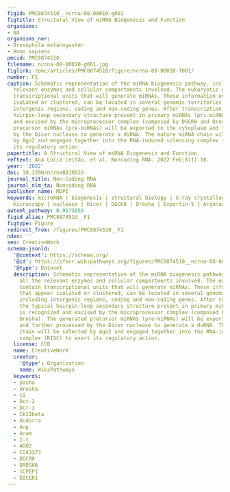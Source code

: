 ```yaml
---
figid: PMC8874510__ncrna-08-00010-g001
figtitle: Structural View of miRNA Biogenesis and Function
organisms:
- NA
organisms_ner:
- Drosophila melanogaster
- Homo sapiens
pmcid: PMC8874510
filename: ncrna-08-00010-g001.jpg
figlink: /pmc/articles/PMC8874510/figure/ncrna-08-00010-f001/
number: F1
caption: Schematic representation of the miRNA biogenesis pathway, including all the
  relevant enzymes and cellular compartments involved. The eukaryotic genomes contain
  transcriptional units that will generate miRNAs. These information units, that appear
  isolated or clustered, can be located in several genomic territories, including
  intergenic regions, coding and non-coding genes. After transcription, the typical
  hairpin-loop secondary structure present in primary miRNAs (pri-miRNAs) is recognized
  and excised by the microprocessor complex (composed by DGCR8 and Drosha). The generated
  precursor miRNAs (pre-miRNAs) will be exported to the cytoplasm and further processed
  by the Dicer nuclease to generate a dsRNA. The mature miRNA chain will be selected
  by Ago2 and engaged together into the RNA-induced silencing complex (RISC) to exert
  its regulatory action.
papertitle: A Structural View of miRNA Biogenesis and Function.
reftext: Ana Lúcia Leitão, et al. Noncoding RNA. 2022 Feb;8(1):10.
year: '2022'
doi: 10.3390/ncrna8010010
journal_title: Non-Coding RNA
journal_nlm_ta: Noncoding RNA
publisher_name: MDPI
keywords: microRNA | biogenesis | structural biology | X-ray crystallography | cryo-electron
  microscopy | nuclease | Dicer | DGCR8 | Drosha | Exportin-5 | Argonaute | RISC
automl_pathway: 0.9573059
figid_alias: PMC8874510__F1
figtype: Figure
redirect_from: /figures/PMC8874510__F1
ndex: ''
seo: CreativeWork
schema-jsonld:
  '@context': https://schema.org/
  '@id': https://pfocr.wikipathways.org/figures/PMC8874510__ncrna-08-00010-g001.html
  '@type': Dataset
  description: Schematic representation of the miRNA biogenesis pathway, including
    all the relevant enzymes and cellular compartments involved. The eukaryotic genomes
    contain transcriptional units that will generate miRNAs. These information units,
    that appear isolated or clustered, can be located in several genomic territories,
    including intergenic regions, coding and non-coding genes. After transcription,
    the typical hairpin-loop secondary structure present in primary miRNAs (pri-miRNAs)
    is recognized and excised by the microprocessor complex (composed by DGCR8 and
    Drosha). The generated precursor miRNAs (pre-miRNAs) will be exported to the cytoplasm
    and further processed by the Dicer nuclease to generate a dsRNA. The mature miRNA
    chain will be selected by Ago2 and engaged together into the RNA-induced silencing
    complex (RISC) to exert its regulatory action.
  license: CC0
  name: CreativeWork
  creator:
    '@type': Organization
    name: WikiPathways
  keywords:
  - pasha
  - drosha
  - ci
  - Dcr-2
  - Dcr-1
  - CkIIbeta
  - Andorra
  - Anp
  - Acam
  - I-t
  - AGO2
  - CG43373
  - DGCR8
  - DROSHA
  - SCPEP1
  - DICER1
---
```

